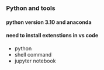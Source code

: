 ### Python and tools
#### python version 3.10 and anaconda
#### need to install extenstions in vs code
- python
- shell command
- jupyter notebook
